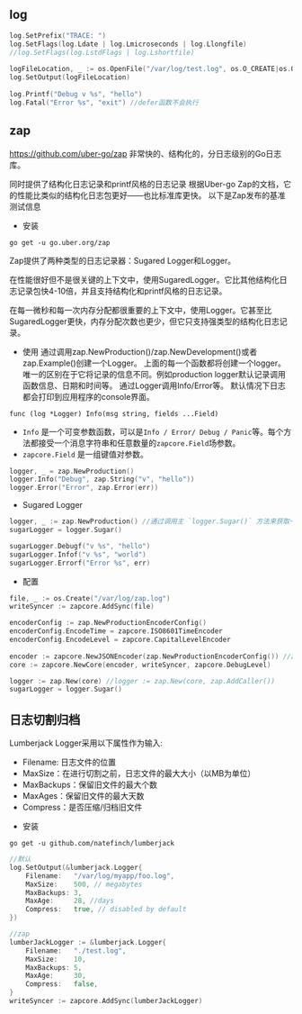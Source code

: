 ## log

```go
log.SetPrefix("TRACE: ")
log.SetFlags(log.Ldate | log.Lmicroseconds | log.Llongfile)
//log.SetFlags(log.LstdFlags | log.Lshortfile)
    
logFileLocation, _ := os.OpenFile("/var/log/test.log", os.O_CREATE|os.O_APPEND|os.O_RDWR, 0744)
log.SetOutput(logFileLocation)
    
log.Printf("Debug v %s", "hello")
log.Fatal("Error %s", "exit") //defer函数不会执行
```

## zap

https://github.com/uber-go/zap
非常快的、结构化的，分日志级别的Go日志库。

同时提供了结构化日志记录和printf风格的日志记录
根据Uber-go Zap的文档，它的性能比类似的结构化日志包更好——也比标准库更快。 以下是Zap发布的基准测试信息

* 安装
```shell
go get -u go.uber.org/zap
```

Zap提供了两种类型的日志记录器：Sugared Logger和Logger。

在性能很好但不是很关键的上下文中，使用SugaredLogger。它比其他结构化日志记录包快4-10倍，并且支持结构化和printf风格的日志记录。

在每一微秒和每一次内存分配都很重要的上下文中，使用Logger。它甚至比SugaredLogger更快，内存分配次数也更少，但它只支持强类型的结构化日志记录。

* 使用
通过调用zap.NewProduction()/zap.NewDevelopment()或者zap.Example()创建一个Logger。
上面的每一个函数都将创建一个logger。唯一的区别在于它将记录的信息不同。例如production logger默认记录调用函数信息、日期和时间等。
通过Logger调用Info/Error等。
默认情况下日志都会打印到应用程序的console界面。

`func (log *Logger) Info(msg string, fields ...Field)`

- `Info` 是一个可变参数函数，可以是`Info / Error/ Debug / Panic`等。每个方法都接受一个消息字符串和任意数量的`zapcore.Field`场参数。
- `zapcore.Field` 是一组键值对参数。
```go
logger, _ = zap.NewProduction()
logger.Info("Debug", zap.String("v", "hello"))
logger.Error("Error", zap.Error(err))
```
* Sugared Logger

```go
logger, _ := zap.NewProduction() //通过调用主 `logger.Sugar()` 方法来获取一个SugaredLogger。
sugarLogger = logger.Sugar()

sugarLogger.Debugf("v %s", "hello")
sugarLogger.Infof("v %s", "world")
sugarLogger.Errorf("Error %s", err)
```

* 配置

```go
file, _ := os.Create("/var/log/zap.log")
writeSyncer := zapcore.AddSync(file)

encoderConfig := zap.NewProductionEncoderConfig()
encoderConfig.EncodeTime = zapcore.ISO8601TimeEncoder
encoderConfig.EncodeLevel = zapcore.CapitalLevelEncoder
    
encoder := zapcore.NewJSONEncoder(zap.NewProductionEncoderConfig()) //zapcore.NewConsoleEncoder(zap.NewProductionEncoderConfig())
core := zapcore.NewCore(encoder, writeSyncer, zapcore.DebugLevel)

logger := zap.New(core) //logger := zap.New(core, zap.AddCaller())
sugarLogger = logger.Sugar()
```

## 日志切割归档

Lumberjack Logger采用以下属性作为输入:

- Filename: 日志文件的位置
- MaxSize：在进行切割之前，日志文件的最大大小（以MB为单位）
- MaxBackups：保留旧文件的最大个数
- MaxAges：保留旧文件的最大天数
- Compress：是否压缩/归档旧文件

* 安装
```shell
go get -u github.com/natefinch/lumberjack
```

```go
//默认
log.SetOutput(&lumberjack.Logger{
    Filename:   "/var/log/myapp/foo.log",
    MaxSize:    500, // megabytes
    MaxBackups: 3,
    MaxAge:     28, //days
    Compress:   true, // disabled by default
})

//zap
lumberJackLogger := &lumberjack.Logger{
    Filename:   "./test.log",
    MaxSize:    10,
    MaxBackups: 5,
    MaxAge:     30,
    Compress:   false,
}
writeSyncer := zapcore.AddSync(lumberJackLogger)
```
    
